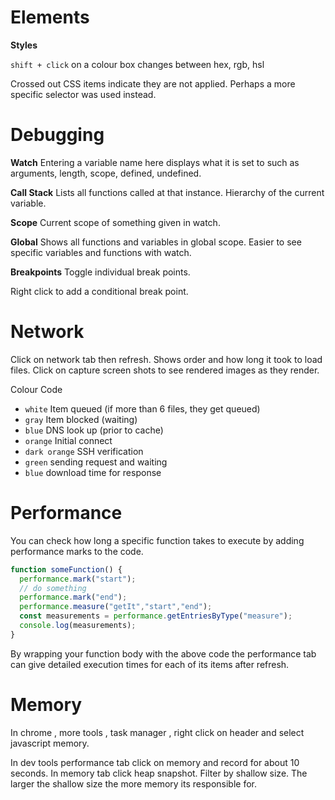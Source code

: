 # Elements

**Styles**

`shift + click` on a colour box changes between hex, rgb, hsl

Crossed out CSS items indicate they are not applied. Perhaps a more specific selector was used instead.

# Debugging

**Watch**
Entering a variable name here displays what it is set to such as arguments, length, scope, defined, undefined.

**Call Stack**
Lists all functions called at that instance. Hierarchy of the current variable.

**Scope**
Current scope of something given in watch.

**Global**
Shows all functions and variables in global scope. Easier to see specific variables and functions with watch.

**Breakpoints**
Toggle individual break points.

Right click to add a conditional break point.

# Network

Click on network tab then refresh. Shows order and how long it took to load files.
Click on capture screen shots to see rendered images as they render.

Colour Code
- `white` Item queued (if more than 6 files, they get queued)
- `gray` Item blocked (waiting)
- `blue` DNS look up (prior to cache)
- `orange` Initial connect
- `dark orange` SSH verification
- `green` sending request and waiting
- `blue` download time for response

# Performance

You can check how long a specific function takes to execute by adding performance marks to the code.

```js
function someFunction() {
  performance.mark("start");
  // do something
  performance.mark("end");
  performance.measure("getIt","start","end");
  const measurements = performance.getEntriesByType("measure");
  console.log(measurements);
}
```
By wrapping your function body with the above code the performance tab can give detailed execution times for each of its items after refresh.

# Memory

In chrome , more tools , task manager , right click on header and select javascript memory.

In dev tools performance tab click on memory and record for about 10 seconds.
In memory tab click heap snapshot. Filter by shallow size. The larger the shallow size the more memory its responsible for.
